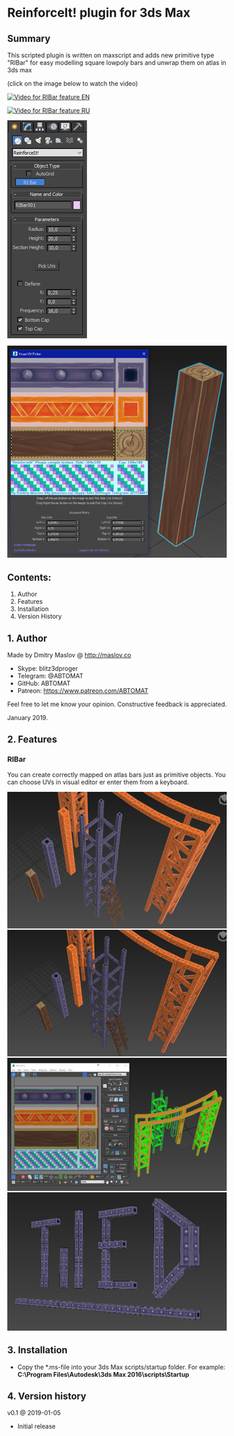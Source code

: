 # ReinforceIt! plugin for 3ds Max

## Summary

This scripted plugin is written on maxscript and adds new primitive type "RIBar" for easy modelling square lowpoly bars and unwrap them on atlas in 3ds max

(click on the image below to watch the video)

[![Video for RIBar feature EN](https://img.youtube.com/vi/2dFosN3ypE0/0.jpg)](https://www.youtube.com/watch?v=2dFosN3ypE0)

[![Video for RIBar feature RU](https://img.youtube.com/vi/nrtY1L5l0_s/0.jpg)](https://www.youtube.com/watch?v=nrtY1L5l0_s)

![Screenshot](/readmeimages/screenshot1.png)

![Screenshot](/readmeimages/screenshot2.png)
	
## Contents:

1. Author
2. Features
3. Installation
4. Version History

## 1. Author

Made by Dmitry Maslov @ http://maslov.co
* Skype: blitz3dproger
* Telegram: @ABTOMAT
* GitHub: ABTOMAT
* Patreon: https://www.patreon.com/ABTOMAT

Feel free to let me know your opinion.
Constructive feedback is appreciated.

January 2019.

## 2. Features

### RIBar

You can create correctly mapped on atlas bars just as primitive objects.
You can choose UVs in visual editor er enter them from a keyboard.


![Example scene overview](/readmeimages/example_scene_overview.png)
![Example scene overview wireframe](/readmeimages/example_scene_overview_wire.png)
![Example scene UV](/readmeimages/example_scene_UV.png)
![Screen caption tiled](/readmeimages/screen_caption_tiled.png)

## 3. Installation

* Copy the *.ms-file into your 3ds Max scripts/startup folder. For example:
__C:\Program Files\Autodesk\3ds Max 2016\scripts\Startup__

## 4. Version history

v0.1 @ 2019-01-05

* Initial release

